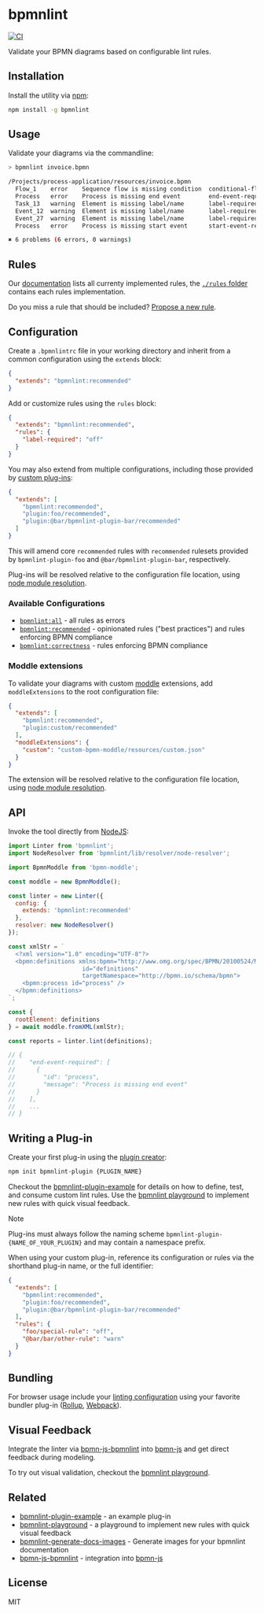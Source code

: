 # bpmnlint

[![CI](https://github.com/bpmn-io/bpmnlint/workflows/CI/badge.svg)](https://github.com/bpmn-io/bpmnlint/actions?query=workflow%3ACI)

Validate your BPMN diagrams based on configurable lint rules.


## Installation

Install the utility via [npm](https://www.npmjs.com/package/bpmnlint):

```sh
npm install -g bpmnlint
```


## Usage

Validate your diagrams via the commandline:

```sh
> bpmnlint invoice.bpmn

/Projects/process-application/resources/invoice.bpmn
  Flow_1    error    Sequence flow is missing condition  conditional-flows
  Process   error    Process is missing end event        end-event-required
  Task_13   warning  Element is missing label/name       label-required
  Event_12  warning  Element is missing label/name       label-required
  Event_27  warning  Element is missing label/name       label-required
  Process   error    Process is missing start event      start-event-required

✖ 6 problems (6 errors, 0 warnings)
```


## Rules

Our [documentation](https://github.com/bpmn-io/bpmnlint/tree/main/docs/rules#rules) lists all currenty implemented rules, the [`./rules` folder](https://github.com/bpmn-io/bpmnlint/tree/main/rules) contains each rules implementation.

Do you miss a rule that should be included? [Propose a new rule](https://github.com/bpmn-io/bpmnlint/issues/new?assignees=&labels=rules&template=NEW_RULE.md).


## Configuration

Create a `.bpmnlintrc` file in your working directory and inherit from a common configuration using the `extends` block:

```json
{
  "extends": "bpmnlint:recommended"
}
```

Add or customize rules using the `rules` block:

```json
{
  "extends": "bpmnlint:recommended",
  "rules": {
    "label-required": "off"
  }
}
```

You may also extend from multiple configurations, including those provided by [custom plug-ins](#writing-a-plug-in):

```json
{
  "extends": [
    "bpmnlint:recommended",
    "plugin:foo/recommended",
    "plugin:@bar/bpmnlint-plugin-bar/recommended"
  ]
}
```

This will amend core `recommended` rules with `recommended` rulesets provided by `bpmnlint-plugin-foo` and `@bar/bpmnlint-plugin-bar`, respectively.

Plug-ins will be resolved relative to the configuration file location, using [node module resolution](https://nodejs.org/api/modules.html#loading-from-node_modules-folders).


### Available Configurations

* [`bpmnlint:all`](./config/all.js) - all rules as errors
* [`bpmnlint:recommended`](./config/recommended.js) - opinionated rules ("best practices") and rules enforcing BPMN compliance
* [`bpmnlint:correctness`](./config/correctness.js) - rules enforcing BPMN compliance

### Moddle extensions

To validate your diagrams with custom [moddle](https://github.com/bpmn-io/moddle) extensions, add `moddleExtensions` to the root configuration file:

```json
{
  "extends": [
    "bpmnlint:recommended",
    "plugin:custom/recommended"
  ],
  "moddleExtensions": {
    "custom": "custom-bpmn-moddle/resources/custom.json"
  }
}
```

The extension will be resolved relative to the configuration file location, using [node module resolution](https://nodejs.org/api/modules.html#loading-from-node_modules-folders).

## API

Invoke the tool directly from [NodeJS](https://nodejs.org/en):

```javascript
import Linter from 'bpmnlint';
import NodeResolver from 'bpmnlint/lib/resolver/node-resolver';

import BpmnModdle from 'bpmn-moddle';

const moddle = new BpmnModdle();

const linter = new Linter({ 
  config: {
    extends: 'bpmnlint:recommended'
  },
  resolver: new NodeResolver()
});

const xmlStr = `
  <?xml version="1.0" encoding="UTF-8"?>
  <bpmn:definitions xmlns:bpmn="http://www.omg.org/spec/BPMN/20100524/MODEL" 
                     id="definitions" 
                     targetNamespace="http://bpmn.io/schema/bpmn">
    <bpmn:process id="process" />
  </bpmn:definitions>
`;

const {
  rootElement: definitions
} = await moddle.fromXML(xmlStr);

const reports = linter.lint(definitions);

// {
//    "end-event-required": [
//      {
//        "id": "process",
//        "message": "Process is missing end event"
//      }
//    ],
//    ...
// }
```


## Writing a Plug-in

Create your first plug-in using the [plugin creator](https://github.com/nikku/create-bpmnlint-plugin):

```sh
npm init bpmnlint-plugin {PLUGIN_NAME}
```

Checkout the [bpmnlint-plugin-example](https://github.com/bpmn-io/bpmnlint-plugin-example) for details on how to define, test, and consume custom lint rules. Use the [bpmnlint playground](https://github.com/bpmn-io/bpmnlint-playground) to implement new rules with quick visual feedback.

> [!NOTE]
> Plug-ins must always follow the naming scheme `bpmnlint-plugin-{NAME_OF_YOUR_PLUGIN}` and may contain a namespace prefix.

When using your custom plug-in, reference its configuration or rules via the shorthand plug-in name, or the full identifier:

```json
{
  "extends": [
    "bpmnlint:recommended",
    "plugin:foo/recommended",
    "plugin:@bar/bpmnlint-plugin-bar/recommended"
  ],
  "rules": {
    "foo/special-rule": "off",
    "@bar/bar/other-rule": "warn"
  }
}
```


## Bundling

For browser usage include your [linting configuration](#configuration) using your favorite bundler plug-in ([Rollup](https://www.npmjs.com/package/rollup-plugin-bpmnlint), [Webpack](https://www.npmjs.com/package/bpmnlint-loader)).


## Visual Feedback

Integrate the linter via [bpmn-js-bpmnlint](https://github.com/bpmn-io/bpmn-js-bpmnlint) into [bpmn-js](https://github.com/bpmn-io/bpmn-js) and get direct feedback during modeling.

To try out visual validation, checkout the [bpmnlint playground](https://github.com/bpmn-io/bpmnlint-playground).


## Related

* [bpmnlint-plugin-example](https://github.com/bpmn-io/bpmnlint-plugin-example) - an example plug-in
* [bpmnlint-playground](https://github.com/bpmn-io/bpmnlint-playground) - a playground to implement new rules with quick visual feedback
* [bpmnlint-generate-docs-images](https://github.com/bpmn-io/bpmnlint-generate-docs-images) - Generate images for your bpmnlint documentation
* [bpmn-js-bpmnlint](https://github.com/bpmn-io/bpmn-js-bpmnlint) - integration into [bpmn-js](https://github.com/bpmn-io/bpmn-js)


## License

MIT
